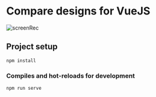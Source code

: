 # Compare designs for VueJS

![screenRec](/preview.gif)

## Project setup
```
npm install
```

### Compiles and hot-reloads for development
```
npm run serve
```

